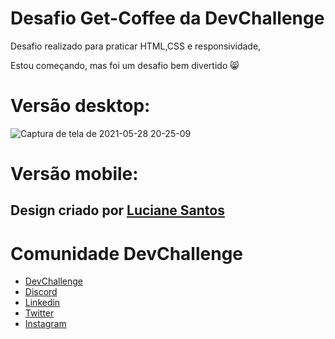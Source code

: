 # Desafio Get-Coffee da DevChallenge

Desafio realizado para praticar HTML,CSS e responsividade, 

Estou começando, mas foi um desafio bem divertido :smile_cat: 

# Versão desktop:

![Captura de tela de 2021-05-28 20-25-09](https://user-images.githubusercontent.com/66807967/120050714-49710080-bff4-11eb-8ab8-4d90b811e67e.png)

# Versão mobile:



## Design criado por <a href="https://www.linkedin.com/in/lucianesantcs/">Luciane Santos</a>

# Comunidade DevChallenge

- <a href="https://devchallenge.com.br/">DevChallenge</a>
- <a href="https://discord.gg/yvYXhGj">Discord</a>
- <a href="https://www.linkedin.com/company/devchallenge/">Linkedin</a>
- <a href="https://twitter.com/dev_challenge">Twitter</a>
- <a href="https://www.instagram.com/devchallenge/">Instagram</a>
